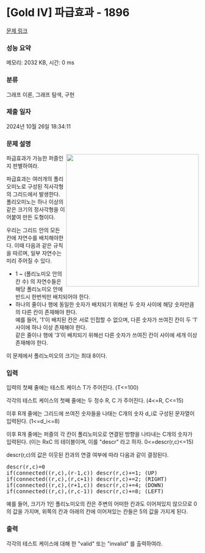 # [Gold IV] 파급효과 - 1896 

[문제 링크](https://www.acmicpc.net/problem/1896) 

### 성능 요약

메모리: 2032 KB, 시간: 0 ms

### 분류

그래프 이론, 그래프 탐색, 구현

### 제출 일자

2024년 10월 26일 18:34:11

### 문제 설명

<p><img src="https://onlinejudgeimages.s3-ap-northeast-1.amazonaws.com/problem/1896/1.png" style="float:right; height:346px; line-height:20.8px; opacity:0.9; width:347px">파급효과가 가능한 퍼즐인지 판별하여라.</p>

<p>파급효과는 여러개의 폴리오미노로 구성된 직사각형의 그리드에서 발생한다. 폴리오미노는 하나 이상의 같은 크기의 정사각형을 이어붙여 만든 도형이다.</p>

<p>우리는 그리드 안의 모든 칸에 자연수를 배치해야한다. 이때 다음과 같은 규칙을 따르며, 일부 자연수는 미리 주어질 수 있다.</p>

<ul>
	<li>1 ~ (폴리노미오 안의 칸 수) 의 자연수들은 해당 폴리노미오 안에 반드시 한번씩만 배치되어야 한다.</li>
	<li>하나의 줄이나 행에 동일한 숫자가 배치되기 위해선 두 숫자 사이에 해당 숫자만큼의 다른 칸이 존재해야 한다.<br>
	예를 들어, '1'이 배치된 칸은 서로 인접할 수 없으며, 다른 숫자가 쓰여진 칸이 두 '1' 사이에 하나 이상 존재해야 한다.<br>
	같은 줄이나 행에 '3'이 배치되기 위해선 다른 숫자가 쓰여진 칸이 사이에 세개 이상 존재해야 한다.</li>
</ul>

<p>이 문제에서 폴리노미오의 크기는 최대 8이다.</p>

<p> </p>

### 입력 

 <p>입력의 첫째 줄에는 테스트 케이스 T가 주어진다. (T<=100)</p>

<p>각각의 테스트 케이스의 첫째 줄에는 두 정수 R, C 가 주어진다. (4<=R, C<=15)</p>

<p>이후 R개 줄에는 그리드에 쓰여진 숫자들을 나태는 C개의 숫자 d_i로 구성된 문자열이 입력된다. (1<=d_i<=8)</p>

<p>이후 R개 줄에는 퍼즐의 각 칸이 폴리노미오로 연결된 방향을 나타내는 C개의 숫자가 입력된다. (이는 RxC 의 테이블이며, 이를 "descr" 라고 하자. 0<=descr(r,c)<=15)</p>

<p>descr(r,c)의 값은 이웃된 칸과의 연결 여부에 따라 다음과 같이 결정된다.</p>

<pre>descr(r,c)=0
if(connected((r,c),(r-1,c)) descr(r,c)+=1; (UP)
if(connected((r,c),(r,c+1)) descr(r,c)+=2; (RIGHT)
if(connected((r,c),(r+1,c)) descr(r,c)+=4; (DOWN)
if(connected((r,c),(r,c-1)) descr(r,c)+=8; (LEFT)</pre>

<p>예를 들어, 크기가 1인 폴리노미오의 칸은 주변의 어떠한 칸과도 이어져있지 않으므로 0의 값을 가지며, 위쪽의 칸과 아래의 칸에 이어져있는 칸들은 5의 값을 가지게 된다.</p>

### 출력 

 <p>각각의 테스트 케이스에 대해 한 "valid" 또는 "invalid" 를 출력하여라.</p>

